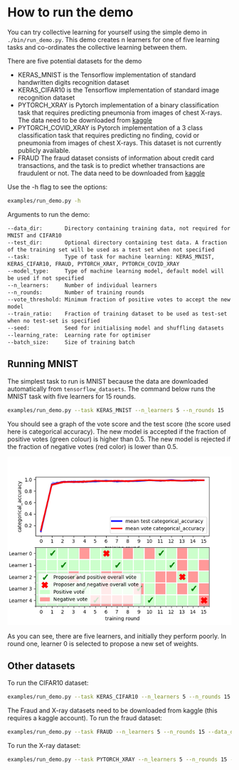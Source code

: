 # How to run the demo

You can try collective learning for yourself using the simple demo in `./bin/run_demo.py`. 
This demo creates n learners for one of five learning tasks and co-ordinates the collective learning between them.

There are five potential datasets for the demo

* KERAS_MNIST is the Tensorflow implementation of standard handwritten digits recognition dataset
* KERAS_CIFAR10 is the Tensorflow implementation of standard image recognition dataset
* PYTORCH_XRAY is Pytorch implementation of a binary classification task that requires predicting pneumonia from images of chest X-rays. 
  The data need to be downloaded from [kaggle](https://www.kaggle.com/paultimothymooney/chest-xray-pneumonia)
* PYTORCH_COVID_XRAY is Pytorch implementation of a 3 class classification task that requires predicting no finding, covid or pneumonia from images of chest X-rays. 
  This dataset is not currently publicly available.
* FRAUD The fraud dataset consists of information about credit card transactions, and the task is to predict whether 
  transactions are fraudulent or not. 
  The data need to be downloaded from [kaggle](https://www.kaggle.com/c/ieee-fraud-detection)

Use the -h flag to see the options:
```bash
examples/run_demo.py -h
```

Arguments to run the demo:
```
--data_dir:       Directory containing training data, not required for MNIST and CIFAR10
--test_dir:       Optional directory containing test data. A fraction of the training set will be used as a test set when not specified
--task:           Type of task for machine learning: KERAS_MNIST, KERAS_CIFAR10, FRAUD, PYTORCH_XRAY, PYTORCH_COVID_XRAY
--model_type:     Type of machine learning model, default model will be used if not specified
--n_learners:     Number of individual learners
--n_rounds:       Number of training rounds
--vote_threshold: Minimum fraction of positive votes to accept the new model
--train_ratio:    Fraction of training dataset to be used as test-set when no test-set is specified
--seed:           Seed for initialising model and shuffling datasets
--learning_rate:  Learning rate for optimiser
--batch_size:     Size of training batch
```

## Running MNIST
The simplest task to run is MNIST because the data are downloaded automatically from `tensorflow_datasets`.
The command below runs the MNIST task with five learners for 15 rounds.
```bash
examples/run_demo.py --task KERAS_MNIST --n_learners 5 --n_rounds 15
```
You should see a graph of the vote score and the test score (the score used here is categorical accuracy).
The new model is accepted if the fraction of positive votes (green colour) is higher than 0.5. 
The new model is rejected if the fraction of negative votes (red color) is lower than 0.5. 

![Alt text](images/mnist_plot.png?raw=true "Collective learning graph")

As you can see, there are five learners, and initially they perform poorly.
In round one, learner 0 is selected to propose a new set of weights.

## Other datasets
To run the CIFAR10 dataset:
```bash
examples/run_demo.py --task KERAS_CIFAR10 --n_learners 5 --n_rounds 15
```
The Fraud and X-ray datasets need to be downloaded from kaggle (this requires a kaggle account).
To run the fraud dataset:
```bash
examples/run_demo.py --task FRAUD --n_learners 5 --n_rounds 15 --data_dir ./data/fraud
```
To run the X-ray dataset:
```bash
examples/run_demo.py --task PYTORCH_XRAY --n_learners 5 --n_rounds 15 --data_dir ./data/xray
```

